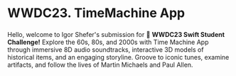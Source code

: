 # WWDC23. TimeMachine App

###
Hello, welcome to Igor Shefer's submission for  **WWDC23 Swift Student Challenge!** Explore the 60s, 80s, and 2000s with Time Machine App through immersive 8D audio soundtracks, interactive 3D models of historical items, and an engaging storyline. Groove to iconic tunes, examine artifacts, and follow the lives of Martin Michaels and Paul Allen.

